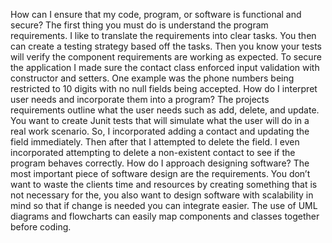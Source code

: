 How can I ensure that my code, program, or software is functional and secure?
The first thing you must do is understand the program requirements. I like to translate the requirements into clear tasks. You then can create a testing strategy based off the tasks. Then you know your tests will verify the component requirements are working as expected. To secure the application I made sure the contact class enforced input validation with constructor and setters. One example was the phone numbers being restricted to 10 digits with no null fields being accepted. 
How do I interpret user needs and incorporate them into a program?
The projects requirements outline what the user needs such as add, delete, and update. You want to create Junit tests that will simulate what the user will do in a real work scenario. So, I incorporated adding a contact and updating the field immediately. Then after that I attempted to delete the field. I even incorporated attempting to delete a non-existent contact to see if the program behaves correctly. 
How do I approach designing software?
The most important piece of software design are the requirements. You don’t want to waste the clients time and resources by creating something that is not necessary for the, you also want to design software with scalability in mind so that if change is needed you can integrate easier. The use of UML diagrams and flowcharts can easily map components and classes together before coding. 
